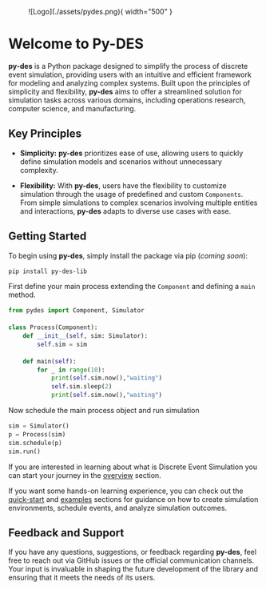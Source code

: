 <figure markdown>
  ![Logo](./assets/pydes.png){ width="500" }
</figure>


# Welcome to Py-DES

**py-des** is a Python package designed to simplify the process of discrete event simulation, providing users with an intuitive and efficient framework for modeling and analyzing complex systems. Built upon the principles of simplicity and flexibility, **py-des** aims to offer a streamlined solution for simulation tasks across various domains, including operations research, computer science, and manufacturing.

## Key Principles

- **Simplicity:** **py-des** prioritizes ease of use, allowing users to quickly define simulation models and scenarios without unnecessary complexity.

- **Flexibility:** With **py-des**, users have the flexibility to customize simulation through the usage of predefined and custom `Components`. From simple simulations to complex scenarios involving multiple entities and interactions, **py-des** adapts to diverse use cases with ease.


## Getting Started

To begin using **py-des**, simply install the package via pip (_coming soon_):

```bash
pip install py-des-lib
```

First define your main process extending the `Component` and defining a `main` method.

```py linenums="1"
from pydes import Component, Simulator

class Process(Component):
    def __init__(self, sim: Simulator):
        self.sim = sim

    def main(self):
        for _ in range(10):
            print(self.sim.now(),"waiting")
            self.sim.sleep(2)
            print(self.sim.now(),"waiting")
```

Now schedule the main process object and run simulation

```py linenums="1"
sim = Simulator()
p = Process(sim)
sim.schedule(p)
sim.run()
```

If you are interested in learning about what is Discrete Event Simulation you can start your journey in the [overview](overview.md) section.

If you want some hands-on learning experience, you can check out the [quick-start](quick-start.md) and [examples](./examples/index.md) sections for guidance on how to create simulation environments, schedule events, and analyze simulation outcomes.


## Feedback and Support

If you have any questions, suggestions, or feedback regarding **py-des**, feel free to reach out via GitHub issues or the official communication channels. Your input is invaluable in shaping the future development of the library and ensuring that it meets the needs of its users.

